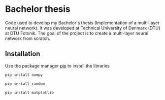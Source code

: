 # Bachelor thesis
Code used to develop my Bachelor's thesis (Implementation of a multi-layer neural network). It was developed at Technical University of Denmark (DTU) at DTU Fotonik.
The goal of the project is to create a multi-layer neural network from scratch.

## Installation

Use the package manager [pip](https://pip.pypa.io/en/stable/) to install the libraries

```bash
pip install numpy
```
```bash
pip install random
```
```bash
pip install matplotlib
```
